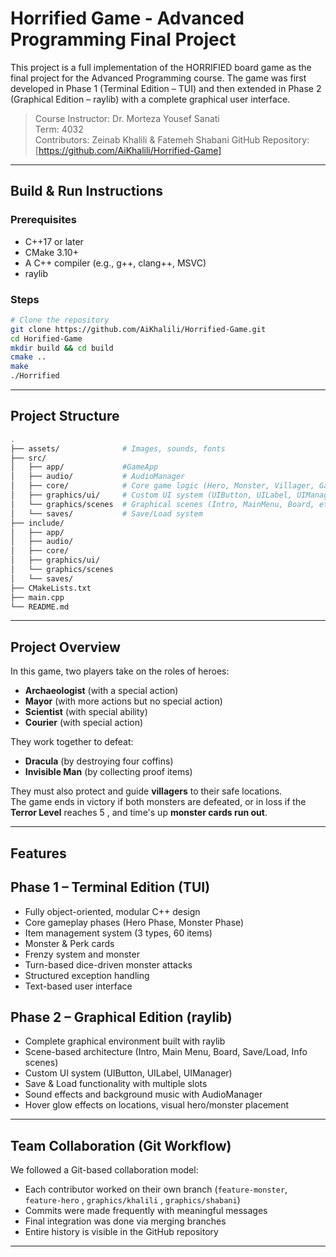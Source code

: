 #  Horrified Game - Advanced Programming Final Project 

This project is a full implementation of the HORRIFIED board game as the final project for the Advanced Programming course.
The game was first developed in Phase 1 (Terminal Edition – TUI) and then extended in Phase 2 (Graphical Edition – raylib) with a complete graphical user interface.

> Course Instructor: Dr. Morteza Yousef Sanati  
> Term: 4032  
> Contributors: Zeinab Khalili & Fatemeh Shabani
> GitHub Repository: [https://github.com/AiKhalili/Horrified-Game]

---

##  Build & Run Instructions

### Prerequisites
- C++17 or later
- CMake 3.10+
- A C++ compiler (e.g., g++, clang++, MSVC)
- raylib

### Steps

```bash
# Clone the repository
git clone https://github.com/AiKhalili/Horrified-Game.git
cd Horified-Game
mkdir build && cd build
cmake ..
make
./Horrified
```

---

##  Project Structure

```bash
.
├── assets/              # Images, sounds, fonts
├── src/                    
│   ├── app/             #GameApp
│   ├── audio/           # AudioManager 
│   ├── core/            # Core game logic (Hero, Monster, Villager, Game)
│   ├── graphics/ui/     # Custom UI system (UIButton, UILabel, UIManager , ...) 
│   └── graphics/scenes  # Graphical scenes (Intro, MainMenu, Board, etc.)
│   └── saves/           # Save/Load system 
├── include/                  
│   ├── app/
│   ├── audio/ 
│   ├── core/
│   ├── graphics/ui/
│   └── graphics/scenes
│   └── saves/              
├── CMakeLists.txt  
├── main.cpp                            
└── README.md                
```

---

##  Project Overview

In this game, two players take on the roles of heroes:
- **Archaeologist** (with a special action)
- **Mayor** (with more actions but no special action)
- **Scientist** (with special ability)
- **Courier** (with special action)

They work together to defeat:
- **Dracula** (by destroying four coffins)
- **Invisible Man** (by collecting proof items)

They must also protect and guide **villagers** to their safe locations.  
The game ends in victory if both monsters are defeated, or in loss if the **Terror Level** reaches 5 , and time's up **monster cards run out**.

---

## Features

## Phase 1 – Terminal Edition (TUI)

- Fully object-oriented, modular C++ design
- Core gameplay phases (Hero Phase, Monster Phase)
- Item management system (3 types, 60 items)
- Monster & Perk cards
- Frenzy system and monster
- Turn-based dice-driven monster attacks
- Structured exception handling
- Text-based user interface

## Phase 2 – Graphical Edition (raylib)

- Complete graphical environment built with raylib
- Scene-based architecture (Intro, Main Menu, Board, Save/Load, Info scenes)
- Custom UI system (UIButton, UILabel, UIManager)
- Save & Load functionality with multiple slots
- Sound effects and background music with AudioManager
- Hover glow effects on locations, visual hero/monster placement

---

##  Team Collaboration (Git Workflow)

We followed a Git-based collaboration model:

- Each contributor worked on their own branch (`feature-monster`, `feature-hero` ,  `graphics/khalili` , `graphics/shabani`)
- Commits were made frequently with meaningful messages
- Final integration was done via merging branches
- Entire history is visible in the GitHub repository

---